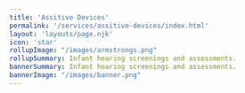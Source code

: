 ```yaml
---
title: 'Assitive Devices'
permalink: '/services/assitive-devices/index.html'
layout: 'layouts/page.njk'
icon: 'star'
rollupImage: "/images/armstrongs.png"
rollupSummary: Infant hearing screenings and assessments.
bannerSummary: Infant hearing screenings and assessments.
bannerImage: "/images/banner.png"
---
```

